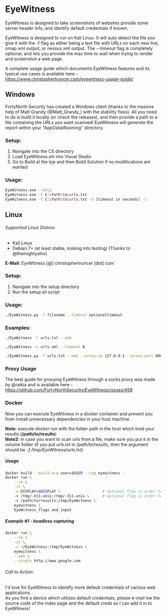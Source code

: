 EyeWitness
======

EyeWitness is designed to take screenshots of websites provide some server header info, and identify default credentials if known.

EyeWitness is designed to run on Kali Linux. It will auto detect the file you give it with the -f flag as either being a text file with URLs on each new line, nmap xml output, or nessus xml output. The --timeout flag is completely optional, and lets you provide the max time to wait when trying to render and screenshot a web page.

A complete usage guide which documents EyeWitness features and its typical use cases is available here - https://www.christophertruncer.com/eyewitness-usage-guide/

## Windows
FortyNorth Security has created a Windows client (thanks to the massive help of Matt Grandy (@Matt_Grandy_) with the stability fixes). All you need to do is build it locally (or check the releases), and then provide a path to a file containing the URLs you want scanned! EyeWitness will generate the report within your "AppData\Roaming" directory.

### Setup:
1. Navigate into the CS directory 
2. Load EyeWitness.sln into Visual Studio
3. Go to Build at the top and then Build Solution if no modifications are wanted

### Usage:
```bash
EyeWitness.exe --help
EyeWitness.exe -f C:\Path\to\urls.txt
EyeWitness.exe -f C:\Path\to\urls.txt -d [timeout in seconds] -c
```

## Linux

###### Supported Linux Distros:
* Kali Linux
* Debian 7+ (at least stable, looking into testing) (Thanks to @themightyshiv)

**E-Mail:** EyeWitness [@] christophertruncer [dot] com

### Setup:
1. Navigate into the setup directory
2. Run the setup.sh script

### Usage:
```bash
./EyeWitness.py -f filename --timeout optionaltimeout
```

### Examples:
```bash
./EyeWitness -f urls.txt --web

./EyeWitness -x urls.xml --timeout 8 

./EyeWitness.py -f urls.txt --web --proxy-ip 127.0.0.1 --proxy-port 8080 --proxy-type socks5 --timeout 120
```

### Proxy Usage
The best guide for proxying EyeWitness through a socks proxy was made by @raikia and is available here - https://github.com/FortyNorthSecurity/EyeWitness/issues/458

### Docker
Now you can execute EyeWitness in a docker container and prevent you from install unnecessary dependencies in your host machine.

**Note:** execute *docker run* with the folder path in the host which hold your results (**/path/to/results**)  
**Note2:** in case you want to scan urls from a file, make sure you put it in the volume folder (if you put *urls.txt* in */path/to/results*, then the argument should be *-f /tmp/EyeWitness/urls.txt*)

##### Usage
```bash
docker build --build-arg user=$USER --tag eyewitness .
docker run \
    --rm \
    -it \
    -e DISPLAY=$DISPLAY \                   # optional flag in order to use vnc protocol
    -v /tmp/.X11-unix:/tmp/.X11-unix \      # optional flag in order to use vnc protocol
    -v /path/to/results:/tmp/EyeWitness \
    eyewitness \
    EyeWitness_flags_and_input
```

##### Example #1 - headless capturing
```bash
docker run \
    --rm \
    -it \
    -v ~/EyeWitness:/tmp/EyeWitness \
    eyewitness \
    --web \
    --single http://www.google.com
```

###### Call to Action:
I'd love for EyeWitness to identify more default credentials of various web applications.  
As you find a device which utilizes default credentials, please e-mail me the source code of the index page and the default creds so I can add it in to EyeWitness!
